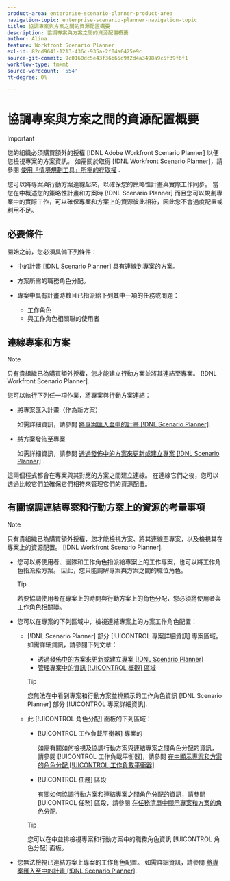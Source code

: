 ```yaml
---
product-area: enterprise-scenario-planner-product-area
navigation-topic: enterprise-scenario-planner-navigation-topic
title: 協調專案與方案之間的資源配置概要
description: 協調專案與方案之間的資源配置概要
author: Alina
feature: Workfront Scenario Planner
exl-id: 82cd9641-1213-436c-935a-2f04a0425e9c
source-git-commit: 9c0160dc5e43f36b65d9f2d4a3498a9c5f39f6f1
workflow-type: tm+mt
source-wordcount: '554'
ht-degree: 0%

---
```


# 協調專案與方案之間的資源配置概要

>[!IMPORTANT]
>
>您的組織必須購買額外的授權 [!DNL Adobe Workfront Scenario Planner] 以便您檢視專案的方案資訊。 如需關於取得 [!DNL Workfront Scenario Planner]，請參閱 [使用「情境規劃工具」所需的存取權](../scenario-planner/access-needed-to-use-sp.md) .

<!--
<p data-mc-conditions="QuicksilverOrClassic.Draft mode">(NOTE: two more articles were added to split content from here according to where the reconciling can happen) </p>
-->

您可以將專案與行動方案連線起來，以確保您的策略性計畫與實際工作同步。 當您在中概述您的策略性計畫和方案時 [!DNL Scenario Planner] 而且您可以規劃專案中的實際工作，可以確保專案和方案上的資源彼此相符，因此您不會過度配置或利用不足。

## 必要條件

開始之前，您必須具備下列條件：

* 中的計畫 [!DNL Scenario Planner] 具有連線到專案的方案。
* 方案所需的職務角色分配。
* 專案中具有計畫時數且已指派給下列其中一項的任務或問題：

   * 工作角色
   * 與工作角色相關聯的使用者

## 連線專案和方案

>[!NOTE]
>
>只有貴組織已為購買額外授權，您才能建立行動方案並將其連結至專案。 [!DNL Workfront Scenario Planner].

您可以執行下列任一項作業，將專案與行動方案連結：

* 將專案匯入計畫（作為新方案）

   如需詳細資訊，請參閱 [將專案匯入至中的計畫 [!DNL Scenario Planner]](../scenario-planner/import-projects-to-plans.md).

* 將方案發佈至專案

   如需詳細資訊，請參閱 [透過發佈中的方案來更新或建立專案 [!DNL Scenario Planner]](../scenario-planner/publish-scenarios-update-projects.md) .

這兩個程式都會在專案與其對應的方案之間建立連線。 在連線它們之後，您可以透過比較它們並確保它們相符來管理它們的資源配置。

## 有關協調連結專案和行動方案上的資源的考量事項

>[!NOTE]
>
>只有貴組織已為購買額外授權，您才能檢視方案、將其連線至專案，以及檢視其在專案上的資源配置。 [!DNL Workfront Scenario Planner].

* 您可以將使用者、團隊和工作角色指派給專案上的工作專案，也可以將工作角色指派給方案。 因此，您只能調解專案與方案之間的職位角色。

   >[!TIP]
   >
   >若要協調使用者在專案上的時間與行動方案上的角色分配，您必須將使用者與工作角色相關聯。

* 您可以在專案的下列區域中，檢視連結專案上的方案工作角色配置：

   * [!DNL Scenario Planner] 部分 [!UICONTROL 專案詳細資訊] 專案區域。 如需詳細資訊，請參閱下列文章：

      * [透過發佈中的方案來更新或建立專案 [!DNL Scenario Planner]](../scenario-planner/publish-scenarios-update-projects.md)
      * [管理專案中的資訊 [!UICONTROL 概觀] 區域](../manage-work/projects/manage-projects/understand-project-overview-area.md)

      >[!TIP]
      >
      >您無法在中看到專案和行動方案並排顯示的工作角色資訊 [!DNL Scenario Planner] 部分 [!UICONTROL 專案詳細資訊].

   * 此 [!UICONTROL 角色分配] 面板的下列區域：

      * [!UICONTROL 工作負載平衡器] 專案的

         如需有關如何檢視及協調行動方案與連結專案之間角色分配的資訊，請參閱 [!UICONTROL 工作負載平衡器]，請參閱 [在中顯示專案和方案的角色分配 [!UICONTROL 工作負載平衡器]](../scenario-planner/show-role-allocation-workload-balancer.md).

      * [!UICONTROL 任務] 區段

         有關如何協調行動方案和連結專案之間角色分配的資訊，請參閱 [!UICONTROL 任務] 區段，請參閱 [在任務清單中顯示專案和方案的角色分配](../scenario-planner/show-role-allocation-task-list-nwe.md).
      >[!TIP]
      >
      >您可以在中並排檢視專案和行動方案中的職務角色資訊 [!UICONTROL 角色分配] 面板。



* 您無法檢視已連結方案上專案的工作角色配置。 如需詳細資訊，請參閱 [將專案匯入至中的計畫 [!DNL Scenario Planner]](../scenario-planner/import-projects-to-plans.md).

   <!--
  <MadCap:conditionalText data-mc-conditions="QuicksilverOrClassic.Draft mode">
  (NOTE: this might change - project job role visibility into initiative)
  </MadCap:conditionalText>
  -->
